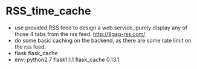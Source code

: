 # RSS_time_cache
- use provided RSS feed to design a web service, purely display any of those 4 tabs from the rss feed.    http://9gag-rss.com/
- do some basic caching on the backend, as there are some rate limit on the rss feed.
- flask flask_cache
- env: python2.7 flask1.1.1 flask_cache 0.13.1
